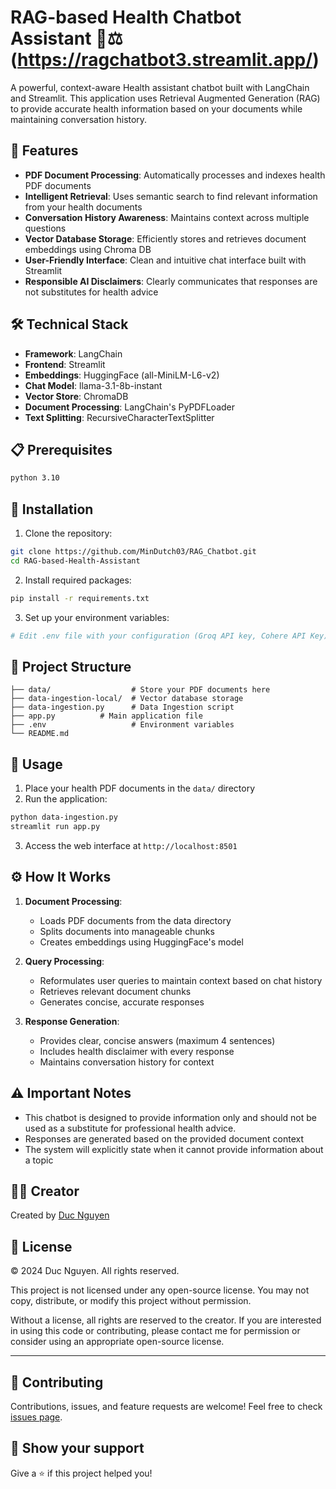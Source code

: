 # RAG-based Health Chatbot Assistant 🤖⚖️ (https://ragchatbot3.streamlit.app/)

A powerful, context-aware Health assistant chatbot built with LangChain and Streamlit. This application uses Retrieval Augmented Generation (RAG) to provide accurate health information based on your documents while maintaining conversation history.

## 🌟 Features

- **PDF Document Processing**: Automatically processes and indexes health PDF documents
- **Intelligent Retrieval**: Uses semantic search to find relevant information from your health documents
- **Conversation History Awareness**: Maintains context across multiple questions
- **Vector Database Storage**: Efficiently stores and retrieves document embeddings using Chroma DB
- **User-Friendly Interface**: Clean and intuitive chat interface built with Streamlit
- **Responsible AI Disclaimers**: Clearly communicates that responses are not substitutes for health advice

## 🛠️ Technical Stack

- **Framework**: LangChain
- **Frontend**: Streamlit
- **Embeddings**: HuggingFace (all-MiniLM-L6-v2)
- **Chat Model**: llama-3.1-8b-instant
- **Vector Store**: ChromaDB
- **Document Processing**: LangChain's PyPDFLoader
- **Text Splitting**: RecursiveCharacterTextSplitter

## 📋 Prerequisites

```bash
python 3.10
```

## 🚀 Installation

1. Clone the repository:

```bash
git clone https://github.com/MinDutch03/RAG_Chatbot.git
cd RAG-based-Health-Assistant
```

2. Install required packages:

```bash
pip install -r requirements.txt
```

3. Set up your environment variables:

```bash
# Edit .env file with your configuration (Groq API key, Cohere API Key)
```

## 📁 Project Structure

```
├── data/                  # Store your PDF documents here
├── data-ingestion-local/  # Vector database storage
├── data-ingestion.py      # Data Ingestion script
├── app.py		    # Main application file
├── .env                   # Environment variables
└── README.md
```

## 💫 Usage

1. Place your health PDF documents in the `data/` directory
2. Run the application:

```bash
python data-ingestion.py
streamlit run app.py
```

3. Access the web interface at `http://localhost:8501`

## ⚙️ How It Works

1. **Document Processing**:

   - Loads PDF documents from the data directory
   - Splits documents into manageable chunks
   - Creates embeddings using HuggingFace's model
2. **Query Processing**:

   - Reformulates user queries to maintain context based on chat history
   - Retrieves relevant document chunks
   - Generates concise, accurate responses
3. **Response Generation**:

   - Provides clear, concise answers (maximum 4 sentences)
   - Includes health disclaimer with every response
   - Maintains conversation history for context

## ⚠️ Important Notes

- This chatbot is designed to provide information only and should not be used as a substitute for professional health advice.
- Responses are generated based on the provided document context
- The system will explicitly state when it cannot provide information about a topic

## 👨‍💻 Creator

Created by [Duc Nguyen](https://www.linkedin.com/in/minhduc030303/)

## 📄 License

© 2024 Duc Nguyen. All rights reserved.

This project is not licensed under any open-source license. You may not copy, distribute, or modify this project without permission.

Without a license, all rights are reserved to the creator. If you are interested in using this code or contributing, please contact me for permission or consider using an appropriate open-source license.

---

## 🤝 Contributing

Contributions, issues, and feature requests are welcome! Feel free to check [issues page](https://github.com/MinDutch03/RAG_Chatbot/issues).

## 🌟 Show your support

Give a ⭐️ if this project helped you!
